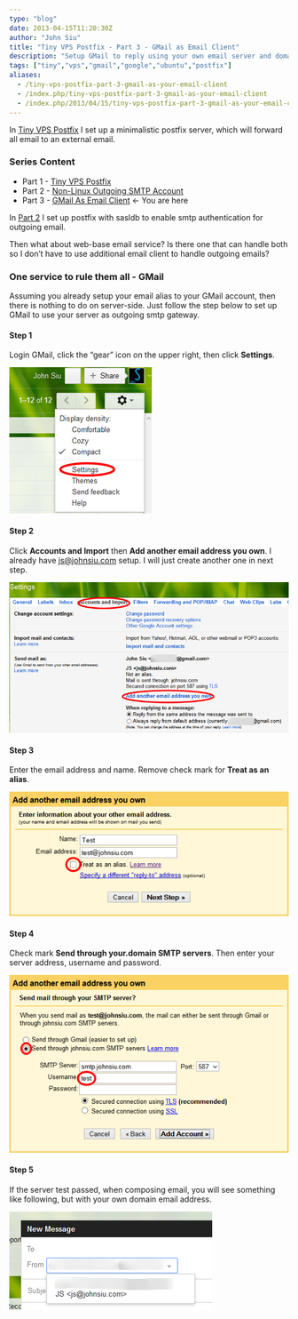 ```yaml
---
type: "blog"
date: 2013-04-15T11:20:30Z
author: "John Siu"
title: "Tiny VPS Postfix - Part 3 - GMail as Email Client"
description: "Setup GMail to reply using your own email server and domain."
tags: ["tiny","vps","gmail","google","ubuntu","postfix"]
aliases:
  - /tiny-vps-postfix-part-3-gmail-as-your-email-client
  - /index.php/tiny-vps-postfix-part-3-gmail-as-your-email-client
  - /index.php/2013/04/15/tiny-vps-postfix-part-3-gmail-as-your-email-client
---
```


In [Tiny VPS Postfix](/blog/tiny-vps-postfix/) I set up a minimalistic postfix server, which will forward all email to an external email.
<!--more-->

### Series Content

- Part 1 - [Tiny VPS Postfix](/blog/tiny-vps-postfix/)
- Part 2 - [Non-Linux Outgoing SMTP Account](/blog/tiny-vps-postfix-part-2-non-linux-outgoing-smtp-account/)
- Part 3 - [GMail As Email Client](/blog/tiny-vps-postfix-part-3-gmail-as-your-email-client/) <- You are here

In [Part 2](/blog/tiny-vps-postfix-part-2-non-linux-outgoing-smtp-account/) I set up postfix with sasldb to enable smtp authentication for outgoing email.

Then what about web-base email service? Is there one that can handle both so I don’t have to use additional email client to handle outgoing emails?

### One service to rule them all - GMail

Assuming you already setup your email alias to your GMail account, then there is nothing to do on server-side. Just follow the step below to set up GMail to use your server as outgoing smtp gateway.

#### Step 1

Login GMail, click the “gear” icon on the upper right, then click **Settings**.

![Step 1](https://raw.githubusercontent.com/J-Siu/johnsiu.com/master/static/img/GmailStep1.png)

#### Step 2

Click **Accounts and Import** then **Add another email address you own**. I already have js@johnsiu.com setup. I will just create another one in next step.

![Step 1](https://raw.githubusercontent.com/J-Siu/johnsiu.com/master/static/img/GmailStep2.png)

#### Step 3

Enter the email address and name. Remove check mark for **Treat as an alias**.

![Step 1](https://raw.githubusercontent.com/J-Siu/johnsiu.com/master/static/img/GmailStep3.png)

#### Step 4

Check mark **Send through your.domain SMTP servers**. Then enter your server address, username and password.

![Step 1](https://raw.githubusercontent.com/J-Siu/johnsiu.com/master/static/img/GmailStep4.png)

#### Step 5

If the server test passed, when composing email, you will see something like following, but with your own domain email address.

![Step 1](https://raw.githubusercontent.com/J-Siu/johnsiu.com/master/static/img/GmailStep5.png)
